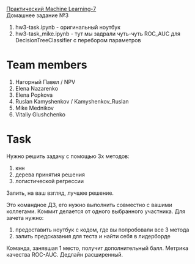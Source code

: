 [Практический Machine Learning-7](http://study.skillfactory.ru/courses/Skillfactory/MLO-7/SEPT2018/info)    
Домашнее задание №3   

1. hw3-task.ipynb - оригинальный ноутбук   
2. hw3-task_mike.ipynb - тут мы задрали чуть-чуть ROC_AUC для DecisionTreeClassifier c перебором параметров   

# Team members

1. Нагорный Павел / NPV
2. Elena Nazarenko
3. Elena Popkova
4. Ruslan Kamyshenkov / Kamyshenkov_Ruslan
5. Mike Mednikov
6. Vitaliy Glushchenko

# Task

Нужно решить задачу с помощью 3х методов:

1. кнн
2. дерева принятия решения
3. логистической регрессии

Залить, на ваш взгляд, лучшее решение.

Это командное ДЗ, его нужно выполнить совместно с вашими коллегами. Коммит делается от одного выбранного участника. Для зачета нужно:

1. предоставить ноутбук с кодом, где вы попробовали все 3 метода
2. залить предсказания для теста и найти себя в лидерборде

Команда, занявшая 1 место, получит дополнительный балл. Метрика качества ROC-AUC. Дедлайн расширенный.